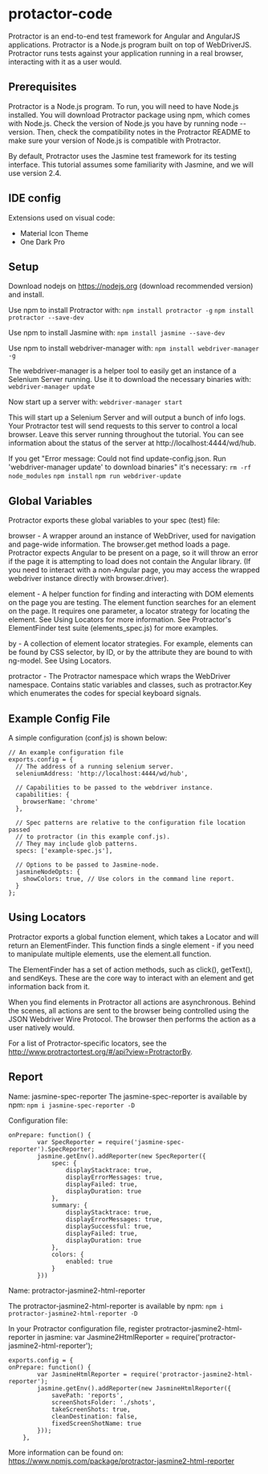 # protactor-code
Protractor is an end-to-end test framework for Angular and AngularJS applications. Protractor is a Node.js program built on top of WebDriverJS. Protractor runs tests against your application running in a real browser, interacting with it as a user would.

## Prerequisites
Protractor is a Node.js program. To run, you will need to have Node.js installed. You will download Protractor package using npm, which comes with Node.js. Check the version of Node.js you have by running node --version. Then, check the compatibility notes in the Protractor README to make sure your version of Node.js is compatible with Protractor.

By default, Protractor uses the Jasmine test framework for its testing interface. This tutorial assumes some familiarity with Jasmine, and we will use version 2.4.

## IDE config
Extensions used on visual code:
- Material Icon Theme
- One Dark Pro

## Setup 
Download nodejs on https://nodejs.org (download recommended version) and install.

Use npm to install Protractor with:
```npm install protractor -g```
```npm install protractor --save-dev```

Use npm to install Jasmine with:
```npm install jasmine --save-dev```

Use npm to install webdriver-manager with:
```npm install webdriver-manager -g```

The webdriver-manager is a helper tool to easily get an instance of a Selenium Server running. Use it to download the necessary binaries with:
```webdriver-manager update```

Now start up a server with:
```webdriver-manager start```

This will start up a Selenium Server and will output a bunch of info logs. Your Protractor test will send requests to this server to control a local browser. Leave this server running throughout the tutorial. You can see information about the status of the server at http://localhost:4444/wd/hub.


If you get "Error message: Could not find update-config.json. Run 'webdriver-manager update' to download binaries" it's necessary:
```rm -rf node_modules```
```npm install```
```npm run webdriver-update```

## Global Variables
Protractor exports these global variables to your spec (test) file:

browser - A wrapper around an instance of WebDriver, used for navigation and page-wide information. The browser.get method loads a page. Protractor expects Angular to be present on a page, so it will throw an error if the page it is attempting to load does not contain the Angular library. (If you need to interact with a non-Angular page, you may access the wrapped webdriver instance directly with browser.driver).

element - A helper function for finding and interacting with DOM elements on the page you are testing. The element function searches for an element on the page. It requires one parameter, a locator strategy for locating the element. See Using Locators for more information. See Protractor's ElementFinder test suite (elements_spec.js) for more examples.

by - A collection of element locator strategies. For example, elements can be found by CSS selector, by ID, or by the attribute they are bound to with ng-model. See Using Locators.

protractor - The Protractor namespace which wraps the WebDriver namespace. Contains static variables and classes, such as protractor.Key which enumerates the codes for special keyboard signals.

## Example Config File
A simple configuration (conf.js) is shown below:
```
// An example configuration file
exports.config = {
  // The address of a running selenium server.
  seleniumAddress: 'http://localhost:4444/wd/hub',

  // Capabilities to be passed to the webdriver instance.
  capabilities: {
    browserName: 'chrome'
  },

  // Spec patterns are relative to the configuration file location passed
  // to protractor (in this example conf.js).
  // They may include glob patterns.
  specs: ['example-spec.js'],

  // Options to be passed to Jasmine-node.
  jasmineNodeOpts: {
    showColors: true, // Use colors in the command line report.
  }
};
```
## Using Locators
Protractor exports a global function element, which takes a Locator and will return an ElementFinder. This function finds a single element - if you need to manipulate multiple elements, use the element.all function.

The ElementFinder has a set of action methods, such as click(), getText(), and sendKeys. These are the core way to interact with an element and get information back from it.

When you find elements in Protractor all actions are asynchronous. Behind the scenes, all actions are sent to the browser being controlled using the JSON Webdriver Wire Protocol. The browser then performs the action as a user natively would.

For a list of Protractor-specific locators, see the http://www.protractortest.org/#/api?view=ProtractorBy.

## Report
Name: jasmine-spec-reporter
The jasmine-spec-reporter is available by npm:
```npm i jasmine-spec-reporter -D```

Configuration file:
```
onPrepare: function() {
        var SpecReporter = require('jasmine-spec-reporter').SpecReporter;
        jasmine.getEnv().addReporter(new SpecReporter({
            spec: {
                displayStacktrace: true,
                displayErrorMessages: true,
                displayFailed: true,
                displayDuration: true
            },
            summary: {
                displayStacktrace: true,
                displayErrorMessages: true,
                displaySuccessful: true,
                displayFailed: true,
                displayDuration: true
            },
            colors: {
                enabled: true
            }
        }))
```

Name: protractor-jasmine2-html-reporter

The protractor-jasmine2-html-reporter is available by npm:
```npm i protractor-jasmine2-html-reporter -D```

In your Protractor configuration file, register protractor-jasmine2-html-reporter in jasmine:
var Jasmine2HtmlReporter = require('protractor-jasmine2-html-reporter');
```
exports.config = {
onPrepare: function() {
        var JasmineHtmlReporter = require('protractor-jasmine2-html-reporter');
        jasmine.getEnv().addReporter(new JasmineHtmlReporter({
            savePath: 'reports',
            screenShotsFolder: './shots',
            takeScreenShots: true,
            cleanDestination: false,
            fixedScreenShotName: true
        }));
    },
```

More information can be found on: https://www.npmjs.com/package/protractor-jasmine2-html-reporter